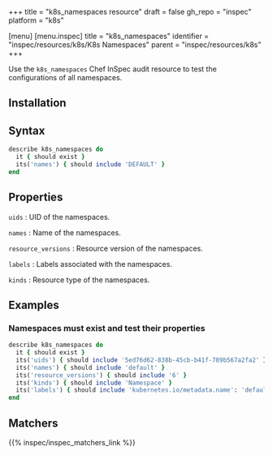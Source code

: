 +++
title = "k8s_namespaces resource"
draft = false
gh_repo = "inspec"
platform = "k8s"

[menu]
[menu.inspec]
title = "k8s_namespaces"
identifier = "inspec/resources/k8s/K8s Namespaces"
parent = "inspec/resources/k8s"
+++

Use the `k8s_namespaces` Chef InSpec audit resource to test the configurations of all namespaces.

## Installation

## Syntax

```ruby
describe k8s_namespaces do
  it { should exist }
  its('names') { should include 'DEFAULT' }
end
```

## Properties

`uids`
: UID of the namespaces.

`names`
: Name of the namespaces.

`resource_versions`
: Resource version of the namespaces.

`labels`
: Labels associated with the namespaces.

`kinds`
: Resource type of the namespaces.

## Examples

### Namespaces must exist and test their properties

```ruby
describe k8s_namespaces do
  it { should exist }
  its('uids') { should include '5ed76d62-838b-45cb-b41f-789b567a2fa2' }
  its('names') { should include 'default' }
  its('resource_versions') { should include '6' }
  its('kinds') { should include 'Namespace' }
  its('labels') { should include 'kubernetes.io/metadata.name': 'default' }
end
```

## Matchers

{{% inspec/inspec_matchers_link %}}
